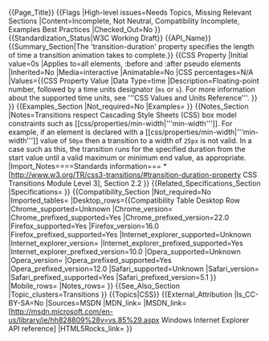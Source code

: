 {{Page_Title}}
{{Flags
|High-level issues=Needs Topics, Missing Relevant Sections
|Content=Incomplete, Not Neutral, Compatibility Incomplete, Examples Best Practices
|Checked_Out=No
}}
{{Standardization_Status|W3C Working Draft}}
{{API_Name}}
{{Summary_Section|The 'transition-duration' property specifies the length of time a transition animation takes to complete.}}
{{CSS Property
|Initial value=0s
|Applies to=all elements, :before and :after pseudo elements
|Inherited=No
|Media=interactive
|Animatable=No
|CSS percentages=N/A
|Values={{CSS Property Value
|Data Type=time
|Description=Floating-point number, followed by a time units designator (<code>ms</code> or <code>s</code>). For more information about the supported time units, see '''CSS Values and Units Reference'''.
}}
}}
{{Examples_Section
|Not_required=No
|Examples=
}}
{{Notes_Section
|Notes=Transitions respect Cascading Style Sheets (CSS) box model constraints such as [[css/properties/min-width|'''min-width''']].
For example, if an element is declared with a [[css/properties/min-width|'''min-width''']] value of <code>50px</code> then a transition to a width of <code>25px</code> is not valid. In a case such as this, the transition runs for the specified duration from the start value until a valid maximum or minimum end value, as appropriate.
|Import_Notes====Standards information===
*[http://www.w3.org/TR/css3-transitions/#transition-duration-property CSS Transitions Module Level 3], Section 2.2
}}
{{Related_Specifications_Section
|Specifications=
}}
{{Compatibility_Section
|Not_required=No
|Imported_tables=
|Desktop_rows={{Compatibility Table Desktop Row
|Chrome_supported=Unknown
|Chrome_version=
|Chrome_prefixed_supported=Yes
|Chrome_prefixed_version=22.0
|Firefox_supported=Yes
|Firefox_version=16.0
|Firefox_prefixed_supported=Yes
|Internet_explorer_supported=Unknown
|Internet_explorer_version=
|Internet_explorer_prefixed_supported=Yes
|Internet_explorer_prefixed_version=10.0
|Opera_supported=Unknown
|Opera_version=
|Opera_prefixed_supported=Yes
|Opera_prefixed_version=12.0
|Safari_supported=Unknown
|Safari_version=
|Safari_prefixed_supported=Yes
|Safari_prefixed_version=5.1
}}
|Mobile_rows=
|Notes_rows=
}}
{{See_Also_Section
|Topic_clusters=Transitions
}}
{{Topics|CSS}}
{{External_Attribution
|Is_CC-BY-SA=No
|Sources=MSDN
|MDN_link=
|MSDN_link=[http://msdn.microsoft.com/en-us/library/ie/hh828809%28v=vs.85%29.aspx Windows Internet Explorer API reference]
|HTML5Rocks_link=
}}